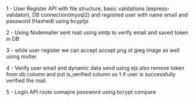 1 - User Register API with file structure, basic validations (express-validator), DB connection(mysql2) and registred user with name email and password (Hashed) using bcyptjs

2 - Using Nodemailer sent mail using smtp to verify email and saved token in DB

3 - while user register we can accept accept png ot jpeg image as well using multer

4 - Verify user email and dynamic data send using ejs also remove token from db column and put is_verified column as 1 if user is successfully verified the mail.

5 - Login API route comapre password using bcrypt compare